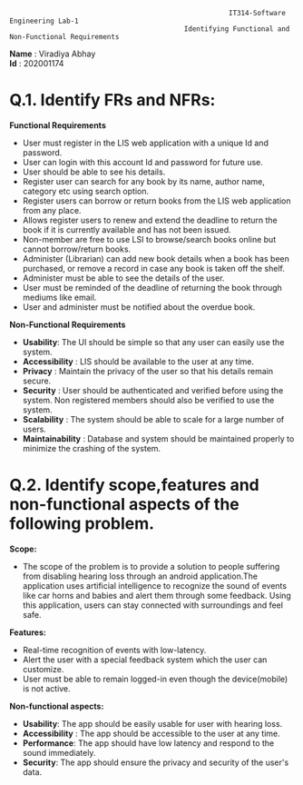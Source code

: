                                                           IT314-Software Engineering Lab-1  
                                               Identifying Functional and Non-Functional Requirements
  

**Name** : Viradiya Abhay   
**Id** : 202001174


# Q.1. Identify FRs and NFRs:

**Functional Requirements**

- User must register in the LIS web application with a unique Id and password.  
- User can login with this account Id and password for future use.  
- User should be able to see his details.  
- Register user can search for any book by its name, author name, category etc using search option.   
- Register users can borrow or return books from the LIS web application from any place.  
- Allows register users to renew and extend the deadline to return the book if it is currently available and has not been issued.  
- Non-member are free to use LSI to browse/search books online but cannot borrow/return books.  
- Administer (Librarian) can add new book details when a book has been purchased, or remove a record in case any book is taken off the shelf.  
- Administer must be able to see the details of the user.  
- User must be reminded of the deadline of returning the book through mediums like email.  
- User and administer must be notified about the overdue book.  

**Non-Functional Requirements**

- **Usability**: The UI should be simple so that any user can easily use the system.  
- **Accessibility** : LIS should be available to the user at any time.  
- **Privacy** : Maintain the privacy of the user so that his details remain secure.  
- **Security** : User should be authenticated and verified before using the system. Non registered members should also be verified to use the system.  
- **Scalability** : The system should be able to scale for a large number of users.  
- **Maintainability** : Database and system should be maintained properly to minimize the crashing of the system.  


# Q.2. Identify scope,features and non-functional aspects of the following problem.
  
**Scope:**

- The scope of the problem is to provide a solution to people suffering from disabling hearing loss through an android application.The application uses artificial intelligence to recognize the sound of events like car horns and babies and alert them through some feedback. Using this application, users can stay connected with surroundings and feel safe.

**Features:**

- Real-time recognition of events with low-latency.  
- Alert the user with a special feedback system which the user can customize.  
- User must be able to remain logged-in even though the device(mobile) is not active.  

**Non-functional aspects:**

- **Usability**: The app should be easily usable for user with hearing loss.  
- **Accessibility** : The app should be accessible to the user at any time.  
- **Performance**: The app should have low latency and respond to the sound immediately.  
- **Security**: The app should ensure the privacy and security of the user's data.  
